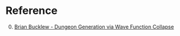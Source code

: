 # Reference

0. [Brian Bucklew - Dungeon Generation via Wave Function Collapse](https://www.youtube.com/watch?v=fnFj3dOKcIQ)

